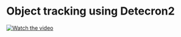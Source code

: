 # Object tracking using Detecron2
[![Watch the video](https://aidetic.in/blog/wp-content/uploads/2020/10/mulitple_objects_tracking_525x350.jpg)](https://drive.google.com/file/d/15gqcbG68U5tm4gbGXZMY7hm6HKVMfcsS/view?usp=sharing)
